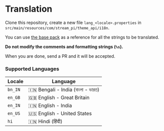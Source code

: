 # Translation

Clone this repository, create a new file `lang_<locale>.properties` in `src/main/resources/com/stream_pi/theme_api/i18n`. 

You can use [the base pack](https://github.com/stream-pi/theme-api/blob/master/src/main/resources/com/stream_pi/theme_api/i18n/lang.properties) as a reference for all the strings to be translated. 

**Do not modify the comments and formatting strings (`%s`).**

When you are done, send a PR and it will be accepted. 

### Supported Languages

| Locale      | Language |
| ----------- | ----------- |
| `bn_IN`        | 🇮🇳 Bengali - India (বাংলা - ভারত)           |
| `en_GB`     | 🇬🇧 English - Great Britain  |
| `en_IN`     | 🇮🇳 English - India         |
| `en_US`     | 🇺🇸 English - United States         |
| `hi`        | 🇮🇳 Hindi (हिंदी)            |